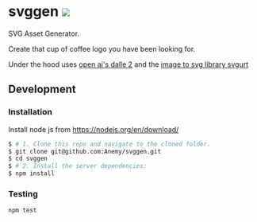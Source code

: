 # svggen [![][coverage_img]][coverage_url]

SVG Asset Generator.

Create that cup of coffee logo you have been looking for.

Under the hood uses [open ai's dalle 2](https://openai.com/dall-e-2/) and the [image to svg library svgurt](https://svgurt.com/)

## Development

### Installation

Install node js from https://nodejs.org/en/download/

```bash
$ # 1. Clone this repo and navigate to the cloned folder.
$ git clone git@github.com:Anemy/svggen.git
$ cd svggen
$ # 2. Install the server dependencies:
$ npm install
```

### Testing

```
npm test
```

[coverage_img]: https://coveralls.io/repos/Anemy/PROJECT_NAME/badge.svg
[coverage_url]: https://coveralls.io/r/Anemy/PROJECT_NAME